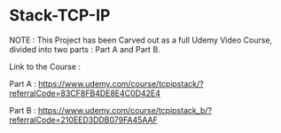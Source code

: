 # Stack-TCP-IP

NOTE : This Project has been Carved out as a full Udemy Video Course, divided into two parts : Part A and Part B.

Link to the Course :

Part A : https://www.udemy.com/course/tcpipstack/?referralCode=83CF8FB4DE8E4C0D42E4

Part B : https://www.udemy.com/course/tcpipstack_b/?referralCode=210EED3DDB079FA45AAF
